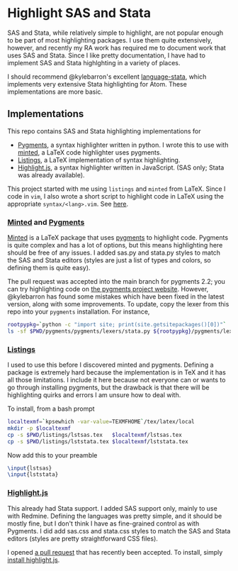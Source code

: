 Highlight SAS and Stata
=======================

SAS and Stata, while relatively simple to highlight, are not popular
enough to be part of most highlighting packages. I use them quite
extensively, however, and recently my RA work has required me
to document work that uses SAS and Stata. Since I like pretty
documentation, I have had to implement SAS and Stata highlghting in a
variety of places.

I should recommend @kylebarron's excellent
[language-stata](https://github.com/kylebarron/language-stata),
which implements very extensive Stata highlighting for Atom.  These
implementations are more basic.

Implementations
---------------

This repo contains SAS and Stata highlighting implementations for
- [Pygments](https://bitbucket.org/birkenfeld/pygments-main), a syntax highlighter written in python. I wrote this to use with [minted](https://github.com/gpoore/minted), a LaTeX code highlighter uses pygments.
- [Listings](http://tug.ctan.org/tex-archive/macros/latex/contrib/listings/), a LaTeX implementation of syntax highlighting.
- [Highlight.js](https://github.com/isagalaev/highlight.js), a syntax highlighter written in JavaScript. (SAS only; Stata was already available).

This project started with me using `listings` and `minted` from LaTeX. Since I code in `vim`, I also wrote a short script to highlight code in LaTeX using the appropriate `syntax/<lang>.vim`. See [here](https://github.com/mcaceresb/dotvim/tree/master/bundle/latex-fenced-languages).

### [Minted](https://github.com/gpoore/minted) and [Pygments](https://bitbucket.org/birkenfeld/pygments-main)

[Minted](https://github.com/gpoore/minted) is a LaTeX package that uses
[pygments](https://bitbucket.org/birkenfeld/pygments-main) to highlight
code. Pygments is quite complex and has a lot of options, but this means
highlighting here should be free of any issues. I added sas.py and
stata.py styles to match the SAS and Stata editors (styles are just a
list of types and colors, so defining them is quite easy).

The pull request was accepted into the main branch for pygments
2.2; you can try highlighting code on [the pygments project
website](http://pygments.org). However, @kylebarron has found some
mistakes which have been fixed in the latest version, along with some
improvements. To update, copy the lexer from this repo into your
`pygments` installation. For instance,
```bash
rootpypkg=`python -c "import site; print(site.getsitepackages()[0])"`
ls -sf $PWD/pygments/pygments/lexers/stata.py ${rootpypkg}/pygments/lexers/stata.py
```

### [Listings](http://tug.ctan.org/tex-archive/macros/latex/contrib/listings)

I used to use this before I discovered minted and pygments. Defining a
package is extremely hard because the implementation is in TeX and it
has all those limitations. I include it here because not everyone can or
wants to go through installing pygments, but the drawback is that there
will be highlighting quirks and errors I am unsure how to deal with.

To install, from a bash prompt
```bash
localtexmf=`kpsewhich -var-value=TEXMFHOME`/tex/latex/local
mkdir -p $localtexmf
cp -s $PWD/listings/lstsas.tex   $localtexmf/lstsas.tex
cp -s $PWD/listings/lststata.tex $localtexmf/lststata.tex
```

Now add this to your preamble
```tex
\input{lstsas}
\input{lststata}
```

### [Highlight.js](https://github.com/isagalaev/highlight.js)

This already had Stata support. I added SAS support only, mainly to use
with Redmine. Defining the languages was pretty simple, and it should be
mostly fine, but I don't think I have as fine-grained control as with
Pygments. I did add sas.css and stata.css styles to match the SAS and
Stata editors (styles are pretty straightforward CSS files).

I opened [a pull request](https://github.com/isagalaev/highlight.js/pull/1165)
that has recently been accepted.  To install, simply [install highlight.js](https://github.com/isagalaev/highlight.js).
